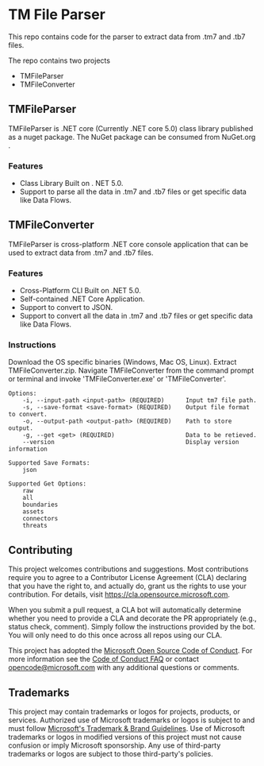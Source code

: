 # TM File Parser

This repo contains code for the parser to extract data from .tm7 and .tb7 files. 

The repo contains two projects

- TMFileParser
- TMFileConverter

## TMFileParser

TMFileParser is .NET core (Currently .NET core 5.0) class library published as a nuget package.
The NuGet package can be consumed from NuGet.org . 

### Features

* Class Library Built on . NET 5.0.
* Support to parse all the data in .tm7 and .tb7 files or get specific data like Data Flows.

## TMFileConverter

TMFileParser is cross-platform .NET core console application that can be used to extract data from .tm7 and .tb7 files.

### Features

* Cross-Platform CLI Built on .NET 5.0.
* Self-contained .NET Core Application.
* Support to convert to JSON.
* Support to convert all the data in .tm7 and .tb7 files or get specific data like Data Flows.

### Instructions

Download the OS specific binaries (Windows, Mac OS, Linux). Extract TMFileConverter.zip. Navigate TMFileConverter from the command prompt or terminal and invoke 'TMFileConverter.exe' or 'TMFileConverter'.

	Options:
		-i, --input-path <input-path> (REQUIRED)      Input tm7 file path.
		-s, --save-format <save-format> (REQUIRED)    Output file format to convert.
		-o, --output-path <output-path> (REQUIRED)    Path to store output.
		-g, --get <get> (REQUIRED)                    Data to be retieved.
		--version                                     Display version information

	Supported Save Formats:
		json

	Supported Get Options:
		raw
		all											
		boundaries
		assets
		connectors
		threats

## Contributing

This project welcomes contributions and suggestions.  Most contributions require you to agree to a
Contributor License Agreement (CLA) declaring that you have the right to, and actually do, grant us
the rights to use your contribution. For details, visit https://cla.opensource.microsoft.com.

When you submit a pull request, a CLA bot will automatically determine whether you need to provide
a CLA and decorate the PR appropriately (e.g., status check, comment). Simply follow the instructions
provided by the bot. You will only need to do this once across all repos using our CLA.

This project has adopted the [Microsoft Open Source Code of Conduct](https://opensource.microsoft.com/codeofconduct/).
For more information see the [Code of Conduct FAQ](https://opensource.microsoft.com/codeofconduct/faq/) or
contact [opencode@microsoft.com](mailto:opencode@microsoft.com) with any additional questions or comments.

## Trademarks

This project may contain trademarks or logos for projects, products, or services. Authorized use of Microsoft 
trademarks or logos is subject to and must follow 
[Microsoft's Trademark & Brand Guidelines](https://www.microsoft.com/en-us/legal/intellectualproperty/trademarks/usage/general).
Use of Microsoft trademarks or logos in modified versions of this project must not cause confusion or imply Microsoft sponsorship.
Any use of third-party trademarks or logos are subject to those third-party's policies.
